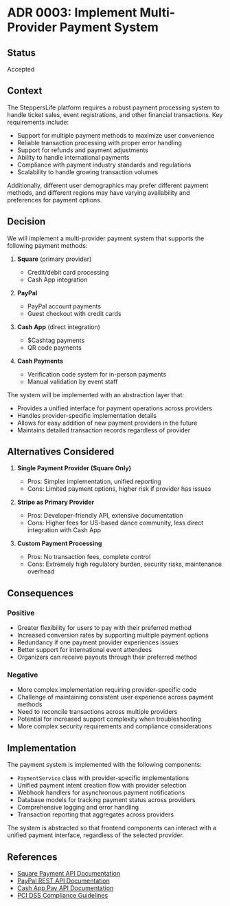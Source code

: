 # ADR 0003: Implement Multi-Provider Payment System

## Status
Accepted

## Context
The SteppersLife platform requires a robust payment processing system to handle ticket sales, event registrations, and other financial transactions. Key requirements include:

- Support for multiple payment methods to maximize user convenience
- Reliable transaction processing with proper error handling
- Support for refunds and payment adjustments
- Ability to handle international payments
- Compliance with payment industry standards and regulations
- Scalability to handle growing transaction volumes

Additionally, different user demographics may prefer different payment methods, and different regions may have varying availability and preferences for payment options.

## Decision
We will implement a multi-provider payment system that supports the following payment methods:

1. **Square** (primary provider)
   - Credit/debit card processing
   - Cash App integration

2. **PayPal**
   - PayPal account payments
   - Guest checkout with credit cards

3. **Cash App** (direct integration)
   - $Cashtag payments
   - QR code payments

4. **Cash Payments**
   - Verification code system for in-person payments
   - Manual validation by event staff

The system will be implemented with an abstraction layer that:
- Provides a unified interface for payment operations across providers
- Handles provider-specific implementation details
- Allows for easy addition of new payment providers in the future
- Maintains detailed transaction records regardless of provider

## Alternatives Considered

1. **Single Payment Provider (Square Only)**
   - Pros: Simpler implementation, unified reporting
   - Cons: Limited payment options, higher risk if provider has issues

2. **Stripe as Primary Provider**
   - Pros: Developer-friendly API, extensive documentation
   - Cons: Higher fees for US-based dance community, less direct integration with Cash App

3. **Custom Payment Processing**
   - Pros: No transaction fees, complete control
   - Cons: Extremely high regulatory burden, security risks, maintenance overhead

## Consequences

### Positive
- Greater flexibility for users to pay with their preferred method
- Increased conversion rates by supporting multiple payment options
- Redundancy if one payment provider experiences issues
- Better support for international event attendees
- Organizers can receive payouts through their preferred method

### Negative
- More complex implementation requiring provider-specific code
- Challenge of maintaining consistent user experience across payment methods
- Need to reconcile transactions across multiple providers
- Potential for increased support complexity when troubleshooting
- More complex security requirements and compliance considerations

## Implementation
The payment system is implemented with the following components:

- `PaymentService` class with provider-specific implementations
- Unified payment intent creation flow with provider selection
- Webhook handlers for asynchronous payment notifications
- Database models for tracking payment status across providers
- Comprehensive logging and error handling
- Transaction reporting that aggregates across providers

The system is abstracted so that frontend components can interact with a unified payment interface, regardless of the selected provider.

## References
- [Square Payment API Documentation](https://developer.squareup.com/docs/payments-api/overview)
- [PayPal REST API Documentation](https://developer.paypal.com/docs/api/overview/)
- [Cash App Pay API Documentation](https://developers.cash.app/docs/api/welcome)
- [PCI DSS Compliance Guidelines](https://www.pcisecuritystandards.org/) 